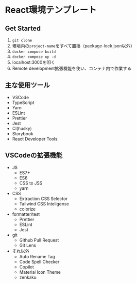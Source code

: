 # React環境テンプレート

## Get Started

1. `git clone`
2. 環境内の`project-name`をすべて置換（package-lock.json以外）
3. `docker compose build`
4. `docker compose up -d`
5. localhost:3000を叩く
6. Remote development拡張機能を使い、コンテナ内で作業する

## 主な使用ツール

- VSCode
- TypeScript
- Yarn
- ESLint
- Prettier
- Jest
- CI(husky)
- Storybook
- React Developer Tools

## VSCodeの拡張機能

- JS
  - ES7+
  - ES6
  - CSS to JSS
  - yarn
- CSS
  - Extraction CSS Selector
  - Tailwind CSS Inteligense  
  - colorize
- formatter/test
  - Prettier
  - ESLint
  - Jest
- git
  - Github Pull Request
  - Git Lens
- それ以外
  - Auto Rename Tag
  - Code Spell Checker
  - Copilot
  - Material Icon Theme
  - zenkaku